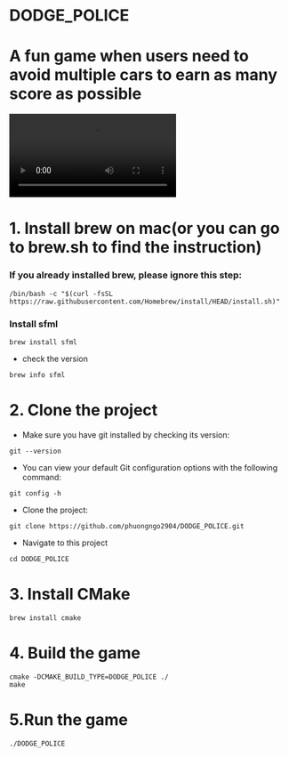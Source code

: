 # DODGE_POLICE
# A fun game when users need to avoid multiple cars to earn as many score as possible

![Demo](https://user-images.githubusercontent.com/74227710/160935105-010250ff-09fc-4dbe-8608-e53061d491a6.mov)

# 1. Install brew on mac(or you can go to brew.sh to find the instruction)

### If you already installed brew, please ignore this step:
```
/bin/bash -c "$(curl -fsSL https://raw.githubusercontent.com/Homebrew/install/HEAD/install.sh)"
```
### Install sfml
```
brew install sfml
```
* check the version
```
brew info sfml
```
# 2. Clone the project
* Make sure you have git installed by checking its version:
```
git --version 
```
* You can view your default Git configuration options with the following command:
```
git config -h
```
* Clone the project:
```
git clone https://github.com/phuongngo2904/DODGE_POLICE.git
```
* Navigate to this project 
```
cd DODGE_POLICE
```
# 3.  Install CMake
```
brew install cmake
```
# 4. Build the game
```
cmake -DCMAKE_BUILD_TYPE=DODGE_POLICE ./
make
```
# 5.Run the game
```
./DODGE_POLICE
```
